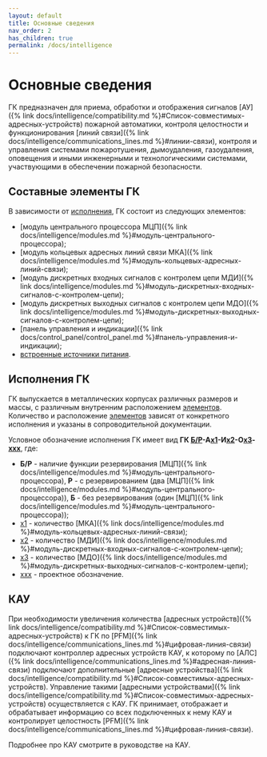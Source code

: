 ```yaml
---
layout: default
title: Основные сведения
nav_order: 2
has_children: true
permalink: /docs/intelligence
---
```


# Основные сведения

ГК предназначен для приема, обработки и отображения сигналов [АУ]({% link docs/intelligence/compatibility.md %}#Список-совместимых-адресных-устройств) пожарной автоматики, контроля целостности и функционирования [линий связи]({% link docs/intelligence/communications_lines.md %}#линии-связи), контроля и управления системами пожаротушения, дымоудаления, газоудаления, оповещения и иными инженерными и технологическими системами, участвующими в обеспечении пожарной безопасности.

## Составные элементы ГК
В зависимости от [исполнения](#исполнения-гк), ГК состоит из следующих элементов:
- [модуль центрального процессора МЦП]({% link docs/intelligence/modules.md %}#модуль-центрального-процессора);
- [модуль кольцевых адресных линий связи МКА]({% link docs/intelligence/modules.md %}#модуль-кольцевых-адресных-линий-связи);
- [модуль дискретных входных сигналов с контролем цепи МДИ]({% link docs/intelligence/modules.md %}#модуль-дискретных-входных-сигналов-с-контролем-цепи);
- [модуль дискретных выходных сигналов с контролем цепи МДО]({% link docs/intelligence/modules.md %}#модуль-дискретных-выходных-сигналов-с-контролем-цепи);
- [панель управления и индикации]({% link docs/control_panel/control_panel.md %}#панель-управления-и-индикации);
- [встроенные источники питания]().

## Исполнения ГК
ГК выпускается в металлических корпусах различных размеров и массы, с различным внутренним расположением [элементов](#составные=элементы-гк). Количество и расположение [элементов](#составные=элементы-гк) зависят от конкретного исполнения и указаны в сопроводительной документации.

Условное обозначение исполнения ГК имеет вид **ГК <u>Б/Р</u>-А<u>x1</u>-И<u>x2</u>-О<u>x3</u>-<u>xxx</u>**, где:
- **Б/Р** - наличие функции резервирования [МЦП]({% link docs/intelligence/modules.md %}#модуль-центрального-процессора), **Р** - с резервированием (два [МЦП]({% link docs/intelligence/modules.md %}#модуль-центрального-процессора)), **Б** - без резервирования (один [МЦП]({% link docs/intelligence/modules.md %}#модуль-центрального-процессора));
- <u>x1</u> - количество [МКА]({% link docs/intelligence/modules.md %}#модуль-кольцевых-адресных-линий-связи);
- <u>x2</u> - количество [МДИ]({% link docs/intelligence/modules.md %}#модуль-дискретных-входных-сигналов-с-контролем-цепи);
- <u>x3</u> - количество [МДО]({% link docs/intelligence/modules.md %}#модуль-дискретных-выходных-сигналов-с-контролем-цепи);
- <u>xxx</u> - проектное обозначение.

## КАУ
При необходимости увеличения количества [адресных устройств]({% link docs/intelligence/compatibility.md %}#Список-совместимых-адресных-устройств) к ГК по [PFM]({% link docs/intelligence/communications_lines.md %}#цифровая-линия-связи) подключают контроллер адресных устройств КАУ, к которому по [АЛС]({% link docs/intelligence/communications_lines.md %}#адресная-линия-связи) подключают дополнительные [адресные устройства]({% link docs/intelligence/compatibility.md %}#Список-совместимых-адресных-устройств). Управление такими [адресными устройствами]({% link docs/intelligence/compatibility.md %}#Список-совместимых-адресных-устройств) осуществляется с КАУ. ГК принимает, отображает и обрабатывает информацию со всех подключенных к нему КАУ и контролирует целостность [PFM]({% link docs/intelligence/communications_lines.md %}#цифровая-линия-связи). 

Подробнее про КАУ смотрите в руководстве на КАУ.
